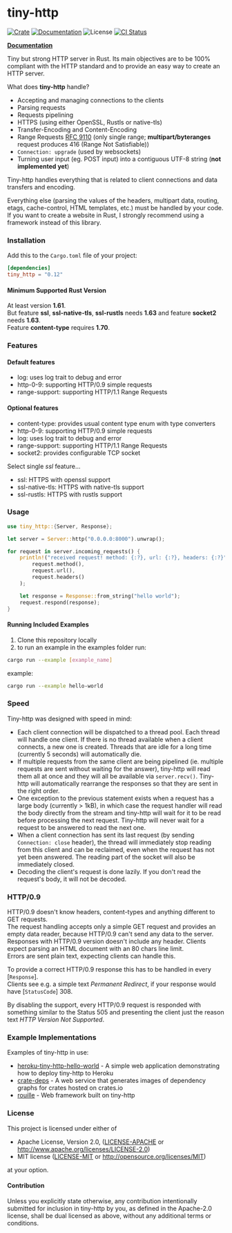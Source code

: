 # tiny-http

[![Crate][crate_img]][crate]
[![Documentation][docs_img]][docs]
![License][license_img]
[![CI Status][ci_badge]][ci_link]

[**Documentation**](https://docs.rs/tiny_http)

Tiny but strong HTTP server in Rust.
Its main objectives are to be 100% compliant with the HTTP standard and to provide an easy way to create an HTTP server.

What does **tiny-http** handle?
 - Accepting and managing connections to the clients
 - Parsing requests
 - Requests pipelining
 - HTTPS (using either OpenSSL, Rustls or native-tls)
 - Transfer-Encoding and Content-Encoding
 - Range Requests [RFC 9110](https://datatracker.ietf.org/doc/html/rfc9110#name-range-requests) (only single range; **multipart/byteranges** request produces 416 (Range Not Satisfiable))
 - `Connection: upgrade` (used by websockets)
 - Turning user input (eg. POST input) into a contiguous UTF-8 string (**not implemented yet**)

Tiny-http handles everything that is related to client connections and data transfers and encoding.

Everything else (parsing the values of the headers, multipart data, routing, etags, cache-control, HTML templates, etc.) must be handled by your code.
If you want to create a website in Rust, I strongly recommend using a framework instead of this library.

### Installation

Add this to the `Cargo.toml` file of your project:

```toml
[dependencies]
tiny_http = "0.12"
```

#### Minimum Supported Rust Version

At least version __1.61__.  
But feature __ssl__, __ssl-native-tls__, __ssl-rustls__ needs __1.63__ and feature __socket2__ needs __1.63__.  
Feature __content-type__ requires __1.70__.


### Features

#### Default features

- log: uses log trait to debug and error
- http-0-9: supporting HTTP/0.9 simple requests
- range-support: supporting HTTP/1.1 Range Requests

#### Optional features

- content-type: provides usual content type enum with type converters
- http-0-9: supporting HTTP/0.9 simple requests
- log: uses log trait to debug and error
- range-support: supporting HTTP/1.1 Range Requests
- socket2: provides configurable TCP socket

Select single _ssl_ feature...  
- ssl: HTTPS with openssl support
- ssl-native-tls: HTTPS with native-tls support
- ssl-rustls: HTTPS with rustls support

### Usage

```rust
use tiny_http::{Server, Response};

let server = Server::http("0.0.0.0:8000").unwrap();

for request in server.incoming_requests() {
    println!("received request! method: {:?}, url: {:?}, headers: {:?}",
        request.method(),
        request.url(),
        request.headers()
    );

    let response = Response::from_string("hello world");
    request.respond(response);
}
```

#### Running Included Examples

1. Clone this repository locally
2. to run an example in the examples folder run:
```bash
cargo run --example [example_name]
```

example:
```bash
cargo run --example hello-world
```


### Speed

Tiny-http was designed with speed in mind:
 - Each client connection will be dispatched to a thread pool. Each thread will handle one client.
 If there is no thread available when a client connects, a new one is created. Threads that are idle
 for a long time (currently 5 seconds) will automatically die.
 - If multiple requests from the same client are being pipelined (ie. multiple requests
 are sent without waiting for the answer), tiny-http will read them all at once and they will
 all be available via `server.recv()`. Tiny-http will automatically rearrange the responses
 so that they are sent in the right order.
 - One exception to the previous statement exists when a request has a large body (currently > 1kB),
 in which case the request handler will read the body directly from the stream and tiny-http
 will wait for it to be read before processing the next request. Tiny-http will never wait for
 a request to be answered to read the next one.
 - When a client connection has sent its last request (by sending `Connection: close` header),
 the thread will immediately stop reading from this client and can be reclaimed, even when the
 request has not yet been answered. The reading part of the socket will also be immediately closed.
 - Decoding the client's request is done lazily. If you don't read the request's body, it will not
 be decoded.

### HTTP/0.9

HTTP/0.9 doesn't know headers, content-types and anything different to GET requests.  
The request handling accepts only a simple GET request and provides an empty
data reader, because HTTP/0.9 can't send any data to the server.  
Responses with HTTP/0.9 version doesn't include any header. Clients expect parsing an
HTML document with an 80 chars line limit.  
Errors are sent plain text, expecting clients can handle this.

To provide a correct HTTP/0.9 response this has to be handled in every [`Response`].  
Clients see e.g. a simple text _Permanent Redirect_, if your response would have
[`StatusCode`] 308.  

By disabling the support, every HTTP/0.9 request is responded with something similar to
the Status 505 and presenting the client just the reason text _HTTP Version Not Supported_.

### Example Implementations

Examples of tiny-http in use:

* [heroku-tiny-http-hello-world](https://github.com/frewsxcv/heroku-tiny-http-hello-world) - A simple web application demonstrating how to deploy tiny-http to Heroku
* [crate-deps](https://github.com/frewsxcv/crate-deps) - A web service that generates images of dependency graphs for crates hosted on crates.io
* [rouille](https://crates.io/crates/rouille) - Web framework built on tiny-http

### License

This project is licensed under either of

 * Apache License, Version 2.0, ([LICENSE-APACHE](LICENSE-APACHE) or
   http://www.apache.org/licenses/LICENSE-2.0)
 * MIT license ([LICENSE-MIT](LICENSE-MIT) or
   http://opensource.org/licenses/MIT)

at your option.

#### Contribution

Unless you explicitly state otherwise, any contribution intentionally submitted
for inclusion in tiny-http by you, as defined in the Apache-2.0 license, shall be
dual licensed as above, without any additional terms or conditions.

<!-- Links and Badges -->
[crate_img]: https://img.shields.io/crates/v/tiny_http.svg?logo=rust "Crate Page"
[crate]: https://crates.io/crates/tiny_http "Crate Link"
[docs]: https://docs.rs/tiny_http "Documentation"
[docs_img]: https://docs.rs/tiny_http/badge.svg "Documentation"
[license_img]: https://img.shields.io/crates/l/tiny_http.svg "License"
[ci_badge]: https://github.com/tiny-http/tiny-http/actions/workflows/ci.yaml/badge.svg "CI Status"
[ci_link]: https://github.com/tiny-http/tiny-http/actions/workflows/ci.yaml "Workflow Link"
